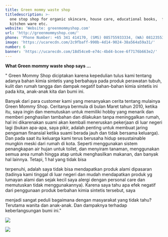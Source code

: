 ```yaml
---
title: Green mommy waste shop
titledescription: >-
  one stop shop for organic skincare, house care, educational books,  foods,
  kitchen ware etc.
website: 'Website: greenmommyshop.com'
url: 'http://greenmommyshop.com/'
phone: 'Phone Number: +65 341 414170, (SMS) 085755933334, (WA) 081235532008'
image: 'https://ucarecdn.com/2c9fbaff-990b-4d14-9024-38a564a59a31/'
number: 6
banner: 'https://ucarecdn.com/18d54ce0-e74c-4bd4-bcee-6f7176b663e2/'
---
```

**What Green mommy waste shop says ...**

" Green Mommy Shop diciptakan karena kepedulian tulus kami tentang adanya bahan kimia sintetis yang berbahaya pada produk perawatan tubuh, kulit dan rumah tangga dan dampak negatif bahan-bahan kimia sintetis ini pada kita, anak-anak kita dan bumi ini.

Banyak dari para customer kami yang menanyakan cerita tentang mulainya Green Mommy Shop. Ceritanya bermula di bulan Maret tahun 2010, ketika itu, saya ingin dan memutuskan untuk memiliki hobby yang menarik dan memberi penghasilan tambahan dan dilakukan tanpa meninggalkan rumah, hal ini dikarenakan suami akan kembali meneruskan pekerjaan di luar negeri lagi (bukan apa-apa, saya pikir, adalah penting untuk membuat jaring pengaman finansial ketika suami berada jauh dan tidak bersama keluarga). Dan pada saat itu keluarga kami terus berusaha hidup sesustainable mungkin meski dari rumah di kota. Seperti menggunakan sistem penangkapan air hujan untuk toilet, dan menyiram tanaman, menggunakan semua area rumah hingga atap untuk menghasilkan makanan, dan banyak hal lainnya. Tetapi, 1 hal yang tidak bisa

terpenuhi, adalah saya tidak bisa mendapatkan produk alami dipasaran (tadinya kami tinggal di luar negeri dan mudah mendapatkan produk yg lumayan alami dan sejak kecil saya alergi dengan personal care dan memutuskan tidak menggunakannya). Karena saya tahu apa efek negatif dari penggunaan produk berbahan kimia sintetis tersebut, saya

menjadi sangat peduli bagaimana dengan masyarakat yang tidak tahu? Terutama wanita dan anak-anak. Dan dampaknya terhadap keberlangsungan bumi ini."

![](https://ucarecdn.com/f49fe1a8-be5c-4a89-847c-49703fc21102/)

![](https://ucarecdn.com/91e5e6c9-830f-46c6-8975-f2422e86bfd6/)
